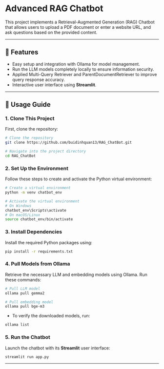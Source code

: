 # Advanced RAG Chatbot

This project implements a Retrieval-Augmented Generation (RAG) Chatbot that allows users to upload a PDF document or enter a website URL, and ask questions based on the provided content. 

---

## 🚀 Features
- Easy setup and integration with Ollama for model management.
- Run the LLM models completely locally to ensure information security.
- Applied Multi-Query Retriever and ParentDocumentRetriever to improve query response accuracy.
- Interactive user interface using **Streamlit**.

---

## 🖖 Usage Guide

### 1. Clone This Project
First, clone the repository:

```bash
# Clone the repository
git clone https://github.com/buidinhquan13/RAG_ChatBot.git

# Navigate into the project directory
cd RAG_ChatBot
```

### 2. Set Up the Environment
Follow these steps to create and activate the Python virtual environment:

```bash
# Create a virtual environment
python -m venv chatbot_env

# Activate the virtual environment
# On Windows
chatbot_env\Scripts\activate
# On macOS/Linux
source chatbot_env/bin/activate
```

### 3. Install Dependencies
Install the required Python packages using:

```bash
pip install -r requirements.txt
```

### 4. Pull Models from Ollama
Retrieve the necessary LLM and embedding models using Ollama. Run these commands:

```bash
# Pull LLM model
ollama pull gemma2

# Pull embedding model
ollama pull bge-m3
```

- To verify the downloaded models, run:

```bash
ollama list
```

### 5. Run the Chatbot
Launch the chatbot with its **Streamlit** user interface:

```bash
streamlit run app.py
```

---



